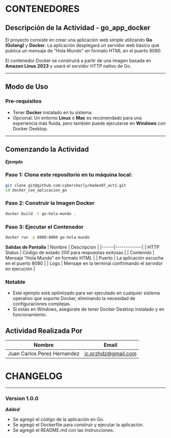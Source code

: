 # CONTENEDORES

## Descripción de la Actividad - go_app_docker

El proyecto consiste en crear una aplicación web simple utilizando **Go (Golang)** y **Docker**. La aplicación desplegará un servidor web básico que publica un mensaje de "Hola Mundo" en formato HTML en el puerto 8080.

El contenedor Docker se construirá a partir de una imagen basada en **Amazon Linux 2023** y usará el servidor HTTP nativo de Go.

---

## Modo de Uso

### Pre-requisitos
* Tener **Docker** instalado en tu sistema.
* Opcional: Un entorno **Linux** o **Mac** es recomendado para una experiencia más fluida, pero también puede ejecutarse en **Windows** con Docker Desktop.

---

## Comenzando la Actividad

***Ejemplo***

### Paso 1: Clona este repositorio en tu máquina local:
```bash
git clone git@github.com:cybercharly/madeo07_act1.git
cd docker_con_aplicacion_go
```
### Paso 2: Construir la Imagen Docker
```bash
docker build -t go-hola-mundo .
```
### Paso 3:  Ejecutar el Contenedor
```bash
docker run -p 8080:8080 go-hola-mundo
```

**Salidas de Pantalla**
| Nombre | Descripcion |
|------|-------------|
| HTTP Status | Código de estado 200 para respuestas exitosas |
| Contenido | Mensaje "Hola Mundo" en formato HTML |
| Puerto | La aplicación escucha en el puerto 8080 |
| Logs | Mensaje en la terminal confirmando el servidor en ejecución |


### Notable
* Este ejemplo está optimizado para ser ejecutado en cualquier sistema operativo que soporte Docker, eliminando la necesidad de configuraciones complejas.
* Si estás en Windows, asegúrate de tener Docker Desktop instalado y en funcionamiento.

## Actividad Realizada Por
| Nombre | Email |
|------|-------|
| Juan Carlos Perez Hernandez | jc.przhdz@gmail.com |

# CHANGELOG
***
### Version 1.0.0
***Added***
* Se agregó el código de la aplicación en Go.
* Se agregó el Dockerfile para construir y ejecutar la aplicación.
* Se agregó el README.md con las instrucciones.